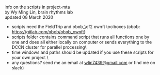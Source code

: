 info on the scripts in project-mta\
by Wy Ming Lin, brain rhythms lab\
updated 08 March 2020

- scripts need the FieldTrip and obob_\cf2 ownft toolboxes (obob: https://gitlab.com/obob/obob_ownft)
- scripts folder contains command script that runs all functions one by one and does all either locally on computer or sends everything to the DCCN cluster for parallel processing\
- time windows and paths should be updated if you use these scripts for your own project
\
- any questions? send me an email at wlin7439@gmail.com or find me on slack}
